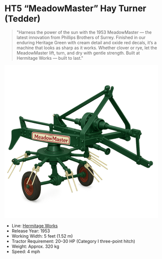 # HT5 “MeadowMaster” Hay Turner (Tedder)

> "Harness the power of the sun with the 1953 MeadowMaster — the latest innovation from Phillips Brothers of Surrey. Finished in our enduring Heritage Green with cream detail and oxide red decals, it’s a machine that looks as sharp as it works. Whether clover or rye, let the MeadowMaster lift, turn, and dry with gentle strength. Built at Hermitage Works — built to last."

![HT5 MeadowMaster](HT5-MeadowMaster-HayTurner.png)

- Line: [Hermitage Works](../README.md#hermitage-line---traditional-craftsmanship-heritage-performance)
- Release Year: 1953
- Working Width: 5 feet (1.52 m)
- Tractor Requirement: 20–30 HP (Category I three-point hitch)
- Weight: Approx. 320 kg
- Speed: 4 mph
